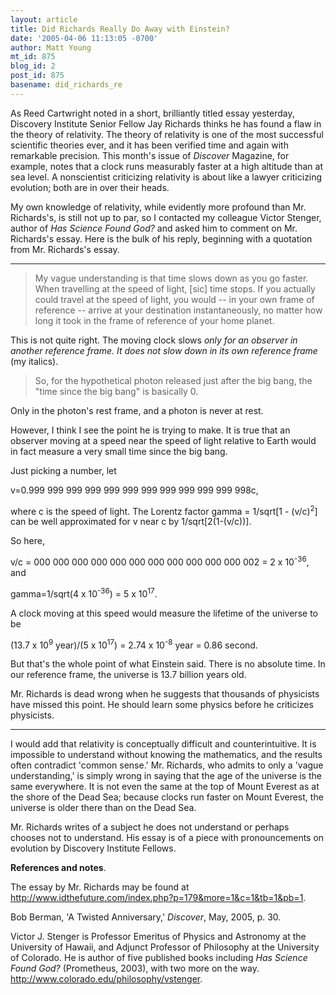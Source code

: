 ```yaml
---
layout: article
title: Did Richards Really Do Away with Einstein?
date: '2005-04-06 11:13:05 -0700'
author: Matt Young
mt_id: 875
blog_id: 2
post_id: 875
basename: did_richards_re
---
```

As Reed Cartwright noted in a short, brilliantly titled essay yesterday, Discovery Institute Senior Fellow Jay Richards thinks he has found a flaw in the theory of relativity.  The theory of relativity is one of the most successful scientific theories ever, and it has been verified time and again with remarkable precision.  This month's issue of _Discover_ Magazine, for example, notes that a clock runs measurably faster at a high altitude than at sea level.   A nonscientist criticizing relativity is about like a lawyer criticizing evolution; both are in over their heads.

My own knowledge of relativity, while evidently more profound than Mr. Richards's, is still not up to par, so I contacted my colleague Victor Stenger, author of _Has Science Found God?_ and asked him to comment on Mr. Richards's essay. Here is the bulk of his reply, beginning with a quotation from Mr. Richards's essay.

*********


> My vague understanding is that time slows down as you go faster.  When travelling at the speed of light, \[sic\] time stops.   If you actually could travel at the speed of light, you would -- in your own frame of reference -- arrive at your destination instantaneously, no matter how long it took in the frame of reference of your home planet.

  

This is not quite right. The moving clock slows _only for an observer in another reference frame. It does not slow down in its own reference frame_ (my italics).

> So, for the hypothetical photon released just after the big bang, the "time since the big bang" is basically 0.

 

Only in the photon's rest frame, and a photon is never at rest. 

However, I think I see the point he is trying to make. It is true that an observer moving at a speed near the speed of light relative to Earth would in fact measure a very small time since the big bang. 

Just picking a number, let 

v=0.999 999 999 999 999 999 999 999 999 999 999 998c, 

where c is the speed of light. The Lorentz factor gamma = 1/sqrt\[1 - (v/c)<sup>2</sup>\] can be well approximated for v near c by 1/sqrt\[2(1-(v/c))\].

So here, 

v/c = 000 000 000 000 000 000 000 000 000 000 000 002 = 2 x 10<sup>-36</sup>, and 

gamma=1/sqrt(4 x 10<sup>-36</sup>) = 5 x 10<sup>17</sup>. 

A clock moving at this speed would measure the lifetime of the universe to be 

(13.7 x 10<sup>9</sup> year)/(5 x 10<sup>17</sup>) = 2.74 x 10<sup>-8</sup> year = 0.86 second. 

But that's the whole point of what Einstein said. There is no absolute time. In our reference frame, the universe is 13.7 billion years old. 

Mr. Richards is dead wrong when he suggests that thousands of physicists have missed this point. He should learn some physics before he criticizes physicists.

*********

I would add that relativity is conceptually difficult and counterintuitive.  It is impossible to understand without knowing the mathematics, and the results often contradict 'common sense.'  Mr. Richards, who admits to only a 'vague understanding,' is simply wrong in saying that the age of the universe is the same everywhere.  It is not even the same at the top of Mount Everest as at the shore of the Dead Sea; because clocks run faster on Mount Everest, the universe is older there than on the Dead Sea.

Mr. Richards writes of a subject he does not understand or perhaps chooses not to understand.  His essay is of a piece with pronouncements on evolution by Discovery Institute Fellows.

**References and notes**.

The essay by Mr. Richards may be found at http://www.idthefuture.com/index.php?p=179&more=1&c=1&tb=1&pb=1. 

Bob Berman, 'A Twisted Anniversary,' _Discover_, May, 2005, p. 30.

Victor J. Stenger is Professor Emeritus of Physics and Astronomy at the University of Hawaii, and Adjunct Professor of Philosophy at the University of Colorado.  He is author of five published books including _Has Science Found God?_ (Prometheus, 2003), with two more on the way.  http://www.colorado.edu/philosophy/vstenger.
